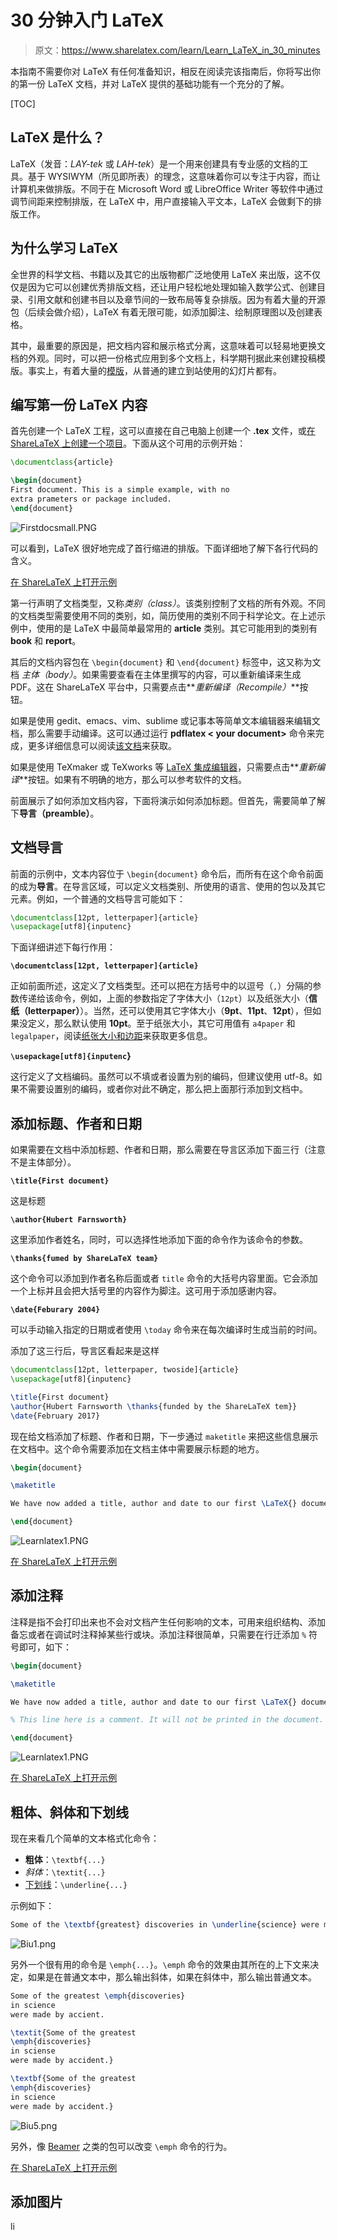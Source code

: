 # 30 分钟入门 LaTeX

> 原文：https://www.sharelatex.com/learn/Learn_LaTeX_in_30_minutes

本指南不需要你对 LaTeX 有任何准备知识，相反在阅读完该指南后，你将写出你的第一份 LaTeX 文档，并对 LaTeX 提供的基础功能有一个充分的了解。

[TOC]

## LaTeX 是什么？

LaTeX（发音：*LAY-tek* 或 *LAH-tek*）是一个用来创建具有专业感的文档的工具。基于 WYSIWYM（所见即所表）的理念，这意味着你可以专注于内容，而让计算机来做排版。不同于在 Microsoft Word 或 LibreOffice Writer 等软件中通过调节间距来控制排版，在 LaTeX 中，用户直接输入平文本，LaTeX 会做剩下的排版工作。

## 为什么学习 LaTeX

全世界的科学文档、书籍以及其它的出版物都广泛地使用 LaTeX 来出版，这不仅仅是因为它可以创建优秀排版文档，还让用户轻松地处理如输入数学公式、创建目录、引用文献和创建书目以及章节间的一致布局等复杂排版。因为有着大量的开源包（后续会做介绍），LaTeX 有着无限可能，如添加脚注、绘制原理图以及创建表格。

其中，最重要的原因是，把文档内容和展示格式分离，这意味着可以轻易地更换文档的外观。同时，可以把一份格式应用到多个文档上，科学期刊据此来创建投稿模版。事实上，有着大量的[模版](templates)，从普通的建立到站使用的幻灯片都有。

## 编写第一份 LaTeX 内容

首先创建一个 LaTeX 工程，这可以直接在自己电脑上创建一个 **.tex** 文件，或[在 ShareLaTeX 上创建一个项目](creating_a_document_in_ShareLaTeX)。下面从这个可用的示例开始：

```latex
\documentclass{article}

\begin{document}
First document. This is a simple example, with no
extra prameters or package included.
\end{document}
```

![Firstdocsmall.PNG](https://cdn.sharelatex.com/learn-scripts/images/0/01/Firstdocsmall.PNG)

可以看到，LaTeX 很好地完成了首行缩进的排版。下面详细地了解下各行代码的含义。

[在 ShareLaTeX 上打开示例](https://www.sharelatex.com/project/new/template?zipUrl=/project/582dbc33f220531c2d4bda27/download/zip&templateName=Learn_LaTeX_in_30_minutes:_Part_1&compiler=pdflatex)

第一行声明了文档类型，又称*类别（class）*。该类别控制了文档的所有外观。不同的文档类型需要使用不同的类别，如，简历使用的类别不同于科学论文。在上述示例中，使用的是 LaTeX 中最简单最常用的 **article** 类别。其它可能用到的类别有 **book** 和 **report**。

其后的文档内容包在 `\begin{document}` 和 `\end{document}` 标签中，这又称为文档 *主体（body）*。如果需要查看在主体里撰写的内容，可以重新编译来生成 PDF。这在 ShareLaTeX 平台中，只需要点击**_重新编译（Recompile）_**按钮。

如果是使用 gedit、emacs、vim、sublime 或记事本等简单文本编辑器来编辑文档，那么需要手动编译。这可以通过运行 **pdflatex < your document>** 命令来完成，更多详细信息可以阅读[该文档](https://en.wikibooks.org/wiki/LaTeX/Basics#Compilation)来获取。

如果是使用 TeXmaker 或 TeXworks 等 [LaTeX 集成编辑器](https://en.wikibooks.org/wiki/LaTeX/Installation#Editors)，只需要点击**_重新编译_**按钮。如果有不明确的地方，那么可以参考软件的文档。

前面展示了如何添加文档内容，下面将演示如何添加标题。但首先，需要简单了解下**导言（preamble）**。

## 文档导言

前面的示例中，文本内容位于 `\begin{document}` 命令后，而所有在这个命令前面的成为**导言**。在导言区域，可以定义文档类别、所使用的语言、使用的包以及其它元素。例如，一个普通的文档导言可能如下：

```latex
\documentclass[12pt, letterpaper]{article}
\usepackage[utf8]{inputenc}
```

下面详细讲述下每行作用：

**`\documentclass[12pt, letterpaper]{article}`**

正如前面所述，这定义了文档类型。还可以把在方括号中的以逗号（`,`）分隔的参数传递给该命令，例如，上面的参数指定了字体大小（`12pt`）以及纸张大小（**信纸（letterpaper）**）。当然，还可以使用其它字体大小（**9pt**、**11pt**、**12pt**），但如果没定义，那么默认使用 **10pt**。至于纸张大小，其它可用值有 `a4paper` 和 `legalpaper`，阅读[纸张大小和边距](page_size_and_margins)来获取更多信息。

**`\usepackage[utf8]{inputenc`}**

这行定义了文档编码。虽然可以不填或者设置为别的编码，但建议使用 utf-8。如果不需要设置别的编码，或者你对此不确定，那么把上面那行添加到文档中。

## 添加标题、作者和日期

如果需要在文档中添加标题、作者和日期，那么需要在导言区添加下面三行（注意不是主体部分）。

**`\title{First document}`**

这是标题

**`\author{Hubert Farnsworth}`**

这里添加作者姓名，同时，可以选择性地添加下面的命令作为该命令的参数。

**`\thanks{fumed by ShareLaTeX team}`**

这个命令可以添加到作者名称后面或者 `title` 命令的大括号内容里面。它会添加一个上标并且会把大括号里的内容作为脚注。这可用于添加感谢内容。

**`\date{Feburary 2004}`**

可以手动输入指定的日期或者使用 `\today` 命令来在每次编译时生成当前的时间。

添加了这三行后，导言区看起来是这样

```latex
\documentclass[12pt, letterpaper, twoside]{article}
\usepackage[utf8]{inputenc}

\title{First document}
\author{Hubert Farnsworth \thanks{funded by the ShareLaTeX tem}}
\date{February 2017}
```

现在给文档添加了标题、作者和日期，下一步通过 `maketitle` 来把这些信息展示在文档中。这个命令需要添加在文档主体中需要展示标题的地方。

```latex
\begin{document}

\maketitle

We have now added a title, author and date to our first \LaTeX{} document!

\end{document}
```

![Learnlatex1.PNG](https://cdn.sharelatex.com/learn-scripts/images/e/e9/Learnlatex1.PNG)

[在 ShareLaTeX 上打开示例](https://www.sharelatex.com/project/new/template?zipUrl=/project/582dbeacf220531c2d4bdaaa/download/zip&templateName=Learn_LaTeX_in_30_minutes:_Part_2&compiler=pdflatex)

## 添加注释

注释是指不会打印出来也不会对文档产生任何影响的文本，可用来组织结构、添加备忘或者在调试时注释掉某些行或块。添加注释很简单，只需要在行迁添加 `%` 符号即可，如下：

```latex
\begin{document}

\maketitle

We have now added a title, author and date to our first \LaTeX{} document!

% This line here is a comment. It will not be printed in the document.

\end{document}
```

![Learnlatex1.PNG](https://cdn.sharelatex.com/learn-scripts/images/e/e9/Learnlatex1.PNG)

[在 ShareLaTeX 上打开示例](https://www.sharelatex.com/project/new/template?zipUrl=/project/58a308db13712fef4e9deff7/download/zip&templateName=Learn_LaTeX_in_30_minutes:_Part_3&compiler=pdflatex)

## 粗体、斜体和下划线

现在来看几个简单的文本格式化命令：

- **粗体**：`\textbf{...}`
- *斜体*：`\textit{...}`
- <u>下划线</u>：`\underline{...}`

示例如下：

```latex
Some of the \textbf{greatest} discoveries in \underline{science} were made by \textbf{\textit{accident}}.
```

![Biu1.png](https://cdn.sharelatex.com/learn-scripts/images/a/a9/Biu1.png)

另外一个很有用的命令是 `\emph{...}`。`\emph` 命令的效果由其所在的上下文来决定，如果是在普通文本中，那么输出斜体，如果在斜体中，那么输出普通文本。

```latex
Some of the greatest \emph{discoveries}
in science
were made by accient.

\textit{Some of the greatest
\emph{discoveries}
in sciense
were made by accident.}

\textbf{Some of the greatest
\emph{discoveries}
in science
were made by accident.}
```

![Biu5.png](https://cdn.sharelatex.com/learn-scripts/images/5/5d/Biu5.png)

另外，像 [Beamer](beamer) 之类的包可以改变 `\emph` 命令的行为。

[在 ShareLaTeX 上打开示例](https://www.sharelatex.com/project/new/template?zipUrl=/project/58a30a6813712fef4e9df06b/download/zip&templateName=Learn_LaTeX_in_30_minutes:_Part_4&compiler=pdflatex)

## 添加图片



li